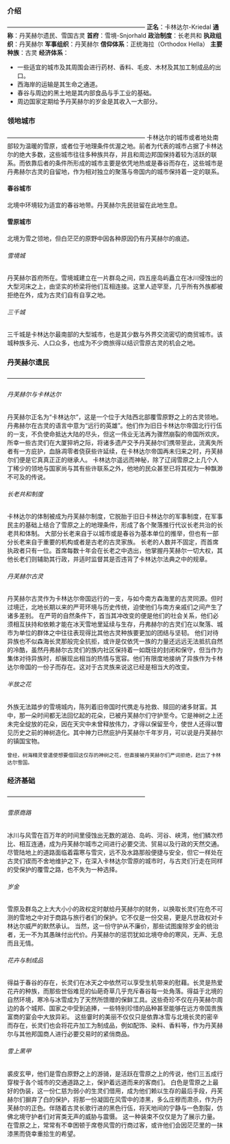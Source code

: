 ### 介绍
———————————————————————
**正名**：卡林达尔-Kriedal
**通称**：丹芙赫尔遗民、雪国古灵
**首府**：雪境-Snjorhald
**政治制度**：长老共和
**执政组织**：丹芙赫尔
**军事组织**：丹芙赫尔
**信仰体系**：正统海拉（Orthodox Hella）
**主要种族**：古灵
**经济体系**：
- 一些适宜的城市及其周围会进行药材、香料、毛皮、木材及其加工制成品的出口。
- 西海岸的运输是其生命之通道。
- 春谷与周边的黑土地是其内部食品与手工业的基础。
- 周边国家定期给予丹芙赫尔的岁金是其收入一大部分。
### 领地城市
———————————————————————
卡林达尔的城市或者地处南部较为温暖的雪原，或者位于地理条件优渥之地。前者为代表的城市占据了卡林达尔的绝大多数，这些城市往往多种族共存，并且和周边邦国保持着较为活跃的联系。而依靠后者的条件所形成的城市主要是依凭地热或是春谷而存在，这些城市是丹弗赫尔古灵的自留地，作为相对独立的聚落与帝国内的城市保持着一定的联系。
#### 春谷城市
北境中环境较为适宜的春谷地带。丹芙赫尔先民驻留在此地生息。
#### 雪原城市
北境为雪之领地，但白茫茫的原野中因各种原因仍有丹芙赫尔的痕迹。
###### 雪境城
丹芙赫尔首府所在。雪境城建立在一片群岛之间，四五座岛屿矗立在冰川侵蚀出的大型河床之上，由坚实的桥梁将他们互相连接。这里人迹罕至，几乎所有外族都被拒绝在外，成为古灵们自有自享之地。
###### 三千城
三千城是卡林达尔最南部的大型城市，也是其少数与外界交流密切的商贸城市。该城种族多元、人口众多，也成为不少商旅得以结识雪原古灵的机会之地。
### 丹芙赫尔遗民
———————————————————————
###### 丹芙赫尔与卡林达尔
丹芙赫尔正名为“卡林达尔”，这是一个位于大陆西北部覆雪原野之上的古灵领地。
丹弗赫尔在古灵的语言中意为“远行的英雄”。他们作为旧日卡林达尔帝国北行行伍的一支，不负使命抵达大陆的尽头，但这一伟业无法再为骤然崩裂的帝国所欢庆。所幸一些古灵们在大厦猝坍之际，将诸多遗产交予丹芙赫尔们携带至此，流离失所者有一方庇护，血脉凋零者侥获些许延续，在卡林达尔帝国再未归来之时，丹芙赫尔们便是它真真正正的继承人。
卡林达尔遥远而神秘，除了辽阔雪原之上几个人丁稀少的领地与国家尚与其有些许联系之外，他地的民众甚至已将其视为一种飘渺不可及的传说。
###### 长老共和制度
卡林达尔的体制被成为丹芙赫尔制度，它脱胎于旧日卡林达尔的军事制度，在军事民主的基础上结合了雪原之上的地理条件，形成了各个聚落推行代议长老共治的长老共和体制。
大部分长老来自于以城市或是春谷为基本单位的推举，但也有一部分长老来自于重要的机构或者是古老的古灵家族。
长老的人数并不固定，而首席执政者只有一位。首席每数十年会在长老之中选出，他掌握丹芙赫尔一切大权，其他长老们则辅助其行政，并适时监督其是否违背了卡林达尔法典之中的规章。
###### 丹芙赫尔古灵
丹芙赫尔古灵作为卡林达尔帝国远行的一支，与如今南方森海里的古灵同源。但时过境迁，北地长期以来的严苛环境与历史传统，迫使他们与南方亲戚们之间产生了诸多差别。
在严苛的自然条件下，首当其冲改变的便是他们的社会关系，他们必须相互扶持和依赖才能在冰天雪地里延续与生存，丹弗赫尔的古灵们在以聚落、城市为单位的群体之中往往表现得比其他古灵种族要更加的团结与坚韧。
他们对待异族也不似森海长灵那般完全抗拒，或许是仅依凭一族的力量还远远无法抵抗自然的冷酷，虽然丹弗赫尔古灵们的族内社区保持着一如既往的封闭和保守，但当作为集体对待异族时，却展现出相当的热情与宽容。他们有限度地接纳了异族作为卡林达尔帝国的一份子而存在。这对于古灵族来说这已经是相当大的改变。
###### 半放之花
外族无法踏步的雪境城内，陈列着旧帝国时代携走与抢救、赎回的诸多财富。其中，那一朵时间都无法回忆起的花朵，已被丹芙赫尔们守护至今。它是神树之上还未完全绽放的花朵，因在天灾中未曾释放伟力，才得以保留至今，使世人还得以瞥见历史之前的神树造化。其中神力已然庇护丹芙赫尔千年岁月，可以说是丹芙赫尔的镇国宝物。
```
曾经，树海精灵曾遣使想要借回这仅存的神树之花，但直接被丹芙赫尔们严词拒绝，赶出了卡林达尔雪国。
```
### 经济基础
———————————————————————
###### 雪原商路
冰川与风雪在百万年的时间里侵蚀出无数的湖泊、岛屿、河谷、峡湾，他们鳞次栉比、相互连通，成为丹芙赫尔城市之间进行必要交流、贸易以及行政的天然交通。
尽管陆地上的道路面临着霜寒与雪灾，远不及水路那般便捷与安全，但它一样处在古灵们锲而不舍地维护之下，在深入卡林达尔雪原的城市时，与古灵们行走在同样的受保护的覆雪之路，也不失为一种选择。
###### 岁金
雪原及群岛之上大大小小的政权定时献给丹芙赫尔的财务，以换取长灵们在危不可测的雪地之中对于商路与旅行者们的保护。它不仅是一份交易，更是凡世政权对卡林达尔威严的默然承认。
当然，这一份守护从不廉价，那些试图废除岁金的统治者，无一不为其愚昧付出代价。丹芙赫尔的惩罚犹如北境夺命的寒风，无声、无息而且无情。
###### 花卉与制成品
得益于春谷的存在，长灵们在冰天之中依然可以享受生机带来的慰藉。长灵是热爱花卉的种族，而那些世俗难觅的仙葩奇草几乎充斥春谷每一处角落。得益于北境的自然环境，寒冷与冰雪成为了天然所馈赠的保鲜工具。这些奇珍不仅在丹芙赫尔周边的各个城邦、国家之中受到追捧，一些特别珍惜的品种甚至能够在远方帝国贵族富商的宴会中大放异彩。
这些霎时的美丽不仅仅只是依靠冰雪与北境长灵的密辛而存在，长灵们也会将花卉加工为制成品，例如配饰、染料、香料等，作为丹芙赫尔与其他邦国商人进行必要交易时的紧俏商品。
###### 雪上黑甲
裘皮玄甲，他们是雪白原野之上的游骑，是活跃在雪原之上的传说，他们三五成行穿梭于各个城市的交通道路之上，保护着远道而来的客商们。
白色是雪原之上最好的伪装，这一份仁慈为弱小的生灵们借用，成为他们赖以生存的最后手段，丹芙赫尔们摒弃了白的保护，将那一份凝固在风雪中的漆黑，多么庄穆而肃杀，作为丹芙赫尔的正色。伴随着古灵长歌行进的黑色行伍，将天地间的宁静与一色割裂，仿佛北境守护者们对宵类无声的威胁与震慑。
这一种装束不仅仅是为了展示力量。在雪原之上，常常有不幸困顿于席卷风雪的行商过客，或许他们会因茫茫里的一抹漆黑而侥幸重拾生的希望。
